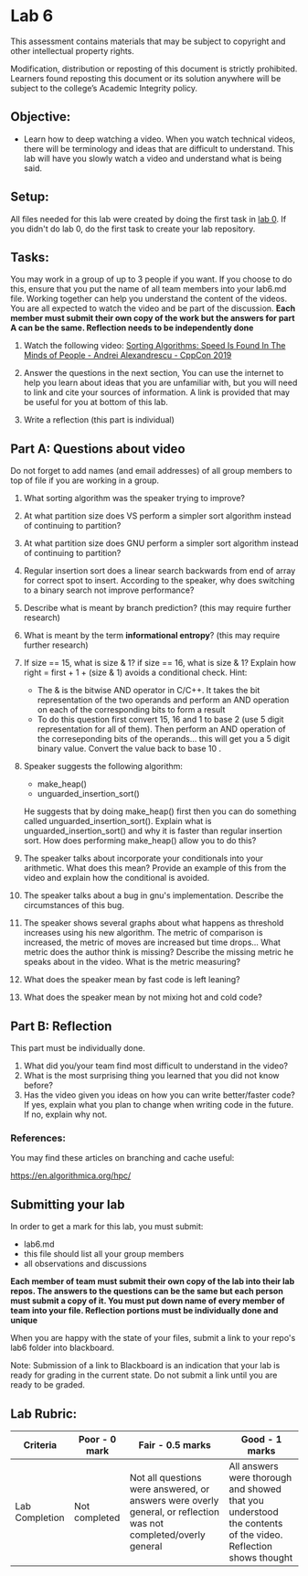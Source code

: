 # Lab 6

This assessment contains materials that may be subject to copyright and other intellectual property rights. 

Modification, distribution or reposting of this document is strictly prohibited. Learners found reposting this document or its solution anywhere will be subject to the college’s Academic Integrity policy.

## Objective:

- Learn how to deep watching a video.  When you watch technical videos, there will be terminology and ideas that are difficult to understand.  This lab will have you slowly watch a video and understand what is being said.

## Setup:


All files needed for this lab were created by doing the first task in [lab 0](lab-00.md).  If you didn't do lab 0, do the first task to create your lab repository.



## Tasks:

You may work in a group of up to 3 people if you want.  If you choose to do this, ensure that you put the name of all team members into your lab6.md file.   Working together can help you understand the content of the videos.  You are all expected to watch the video and be part of the discussion.  **Each member must submit their own copy of the work but the answers for part A can be the same.  Reflection needs to be independently done**

1) Watch the following video: [Sorting Algorithms: Speed Is Found In The Minds of People - Andrei Alexandrescu - CppCon 2019](https://www.youtube.com/watch?v=FJJTYQYB1JQ)

2) Answer the questions in the next section,  You can use the internet to help you learn about ideas that you are unfamiliar with, but you will need to link and cite your sources of information.  A link is provided that may be useful for you at bottom of this lab.

3) Write a reflection (this part is individual)


## Part A: Questions about video

Do not forget to add names (and email addresses) of all group members to top of file if you are working in a group.

1. What sorting algorithm was the speaker trying to improve?
2. At what partition size does VS perform a simpler sort algorithm instead of continuing to partition?
3. At what partition size does GNU perform a simpler sort algorithm instead of continuing to partition?
4. Regular insertion sort does a linear search backwards from end of array for correct spot to insert.  According to the speaker, why does switching to a binary search not improve performance?
5. Describe what is meant by branch prediction? (this may require further research)
6. What is meant by the term **informational entropy**? (this may require further research)
7. If size == 15, what is size & 1?  if size == 16, what is size & 1?  Explain how right = first + 1 + (size & 1) avoids a conditional check.
	Hint:
	* The & is the bitwise AND operator in C/C++.  It takes the bit representation of the two operands and perform an AND operation on each of the corresponding bits to form a result
	* To do this question first convert 15, 16 and 1 to base 2 (use 5 digit representation for all of them).  Then perform an AND operation of the correseponding bits of the operands... this will get you a 5 digit binary value.  Convert the value back to base 10 .
8. Speaker suggests the following algorithm:
	* make_heap()
	* unguarded_insertion_sort()

	He suggests that by doing make_heap() first then you can do something called unguarded_insertion_sort().  Explain what is unguarded_insertion_sort() and why it is faster than regular insertion sort.  How does performing make_heap() allow you to do this?	
10. The speaker talks about incorporate your conditionals into your arithmetic.  What does this mean?  Provide an example of this from the video and explain how the conditional is avoided.
11.  The speaker talks about a bug in gnu's implementation.  Describe the circumstances of this bug.
12.  The speaker shows several graphs about what happens as threshold increases using his new algorithm.  The metric of comparison is increased, the metric of moves are increased but time drops... What metric does the author think is missing?  Describe the missing metric he speaks about in the video.  What is the metric measuring?
13.  What does the speaker mean by fast code is left leaning?
14.  What does the speaker mean by not mixing hot and cold code?


## Part B: Reflection

This part must be individually done.

1. What did you/your team find most difficult to understand in the video?
2. What is the most surprising thing you learned that you did not know before?
3. Has the video given you ideas on how you can write better/faster code?  If yes, explain what you plan to change when writing code in the future.  If no, explain why not.


### References:

You may find these articles on branching and cache useful:

https://en.algorithmica.org/hpc/


## Submitting your lab

In order to get a mark for this lab, you must submit:

* lab6.md
* this file should list all your group members
* all observations and discussions

**Each member of team must submit their own copy of the lab into their lab repos.  The answers to the questions can be the same but each person must submit a copy of it.  You must put down name of every member of team into your  file.  Reflection portions must be individually done and unique**


When you are happy with the state of your files, submit a link to your repo's lab6 folder into blackboard.  

Note: Submission of a link to Blackboard is an indication that your lab is ready for grading in the current state.  Do not submit a link until you are ready to be graded.



## Lab Rubric:

| Criteria       | Poor - 0 mark     | Fair - 0.5 marks                                                                                                                     | Good - 1 marks                                                              |
| -------------- | ----------------- | ------------------------------------------------------------------------------------------------------------------------------------ | --------------------------------------------------------------------------- |
| Lab Completion | Not completed | Not all questions were answered, or answers were overly general, or reflection was not completed/overly general | All answers were thorough and showed that you understood the contents of the video.  Reflection shows thought |
